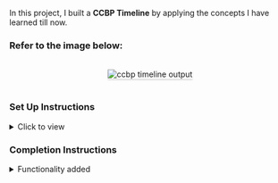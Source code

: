 In this project, I built a **CCBP Timeline** by applying the concepts I have learned till now.

### Refer to the image below:

<br/>
<div style="text-align: center;">
    <img src="https://assets.ccbp.in/frontend/content/react-js/ccbp-timeline-output.gif" alt="ccbp timeline output" style="max-width:70%;box-shadow:0 2.8px 2.2px rgba(0, 0, 0, 0.12)">
</div>
<br/>

### Set Up Instructions

<details>
<summary>Click to view</summary>

- Download dependencies by running `npm install`
- Start up the app using `npm start`
</details>

### Completion Instructions

<details>
<summary>Functionality added</summary>
<br/>

The app have the following functionalities

- Initially, the page display's the timeline items list using **Chrono custom rendering** based on the `categoryId`
- The `TimelineView` component is provided with `timelineItemsList`. It consists of a list of timeline item objects with the following properties in each timeline item object

  - The timelineItemObject with `categoryId` as `COURSE` have the following properties

    | Key         | Data Type |
    | ----------- | --------- |
    | id          | String    |
    | categoryId  | String    |
    | title       | String    |
    | courseTitle | String    |
    | description | String    |
    | duration    | String    |
    | tagsList    | Array     |

  - The tagsListObject will have the following properties

    | Key  | Data Type |
    | ---- | --------- |
    | id   | String    |
    | name | String    |

  - The timelineItemObject with `categoryId` as `PROJECT` have the following properties

    | Key          | Data Type |
    | ------------ | --------- |
    | id           | String    |
    | categoryId   | String    |
    | title        | String    |
    | projectTitle | String    |
    | description  | String    |
    | imageUrl     | String    |
    | duration     | String    |
    | projectUrl   | String    |

- If the value of the key `categoryId` in timelineItemObject is `PROJECT` then Project card will rendered
  - The Project card consist of **Visit** link when a user clicked on it, then the page will be navigated to the respective project
  - The Project card consist of a **Clock** icon with respective `duration` text
- If the value of the key `categoryId` in timelineItemObject is `COURSE` then Course card will be rendered
  - The Course card consist of a **Calendar** icon with respective `duration` text
- Given the timeline items list data as a `items` prop for the Chrono component from **react-chrono**, so that the title will be displayed beside each card

</details>

